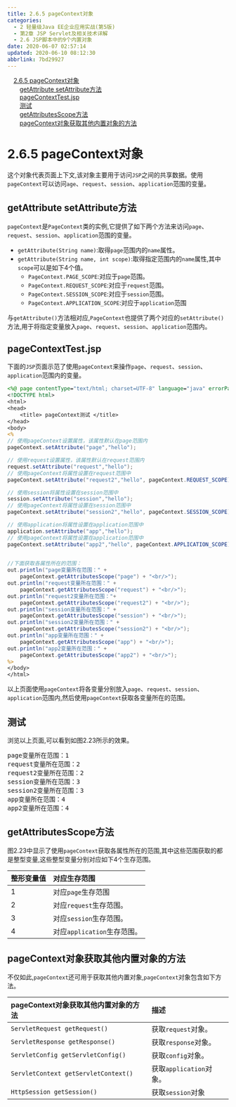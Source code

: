 ```yaml
---
title: 2.6.5 pageContext对象
categories: 
  - 2 轻量级Java EE企业应用实战(第5版)
  - 第2章 JSP Servlet及相关技术详解
  - 2.6 JSP脚本中的9个内置对象
date: 2020-06-07 02:57:14
updated: 2020-06-10 08:12:30
abbrlink: 7bd29927
---
```

<div id='my_toc'><a href="/JavaReadingNotes/7bd29927/#2-6-5-pageContext对象" class="header_1">2.6.5 pageContext对象</a>&nbsp;<br><a href="/JavaReadingNotes/7bd29927/#getAttribute-setAttribute方法" class="header_2">getAttribute setAttribute方法</a>&nbsp;<br><a href="/JavaReadingNotes/7bd29927/#pageContextTest-jsp" class="header_2">pageContextTest.jsp</a>&nbsp;<br><a href="/JavaReadingNotes/7bd29927/#测试" class="header_2">测试</a>&nbsp;<br><a href="/JavaReadingNotes/7bd29927/#getAttributesScope方法" class="header_2">getAttributesScope方法</a>&nbsp;<br><a href="/JavaReadingNotes/7bd29927/#pageContext对象获取其他内置对象的方法" class="header_2">pageContext对象获取其他内置对象的方法</a>&nbsp;<br></div>
<style>.header_1{margin-left: 1em;}.header_2{margin-left: 2em;}.header_3{margin-left: 3em;}.header_4{margin-left: 4em;}.header_5{margin-left: 5em;}.header_6{margin-left: 6em;}</style>
<!--more-->
<script>if (navigator.platform.search('arm')==-1){document.getElementById('my_toc').style.display = 'none';}var e,p = document.getElementsByTagName('p');while (p.length>0) {e = p[0];e.parentElement.removeChild(e);}</script>

<!--end-->
# 2.6.5 pageContext对象
这个对象代表页面上下文,该对象主要用于访问`JSP`之间的共享数据。使用`pageContext`可以访问`age`、`request`、`session`、`application`范围的变量。
## getAttribute setAttribute方法
`pageContext`是`PageContext`类的实例,它提供了如下两个方法来访问`page`、`request`、`session`、`application`范围的变量。
- `getAttribute(String name)`:取得`page`范围内的`name`属性。
- `getAttribute(String name, int scope)`:取得指定范围内的`name`属性,其中`scope`可以是如下4个值。
  - `PageContext.PAGE_SCOPE`:对应于`page`范围。
  - `PageContext.REQUEST_SCOPE`:对应于`request`范围。
  - `PageContext.SESSION_SCOPE`:对应于`session`范围。
  - `PageContext.APPLICATION_SCOPE`:对应于`application`范围

与`getAttribute()`方法相对应,`PageContext`也提供了两个对应的`setAttribute()`方法,用于将指定变量放入`page`、`request`、`session`、`application`范围内。
## pageContextTest.jsp
下面的`JSP`页面示范了使用`pageContext`来操作`page`、`request`、`session`、`application`范围内的变量。
```jsp
<%@ page contentType="text/html; charset=UTF-8" language="java" errorPage="" %>
<!DOCTYPE html>
<html>
<head>
    <title> pageContext测试 </title>
</head>
<body>
<%
// 使用pageContext设置属性，该属性默认在page范围内
pageContext.setAttribute("page","hello");

// 使用request设置属性，该属性默认在request范围内
request.setAttribute("request","hello");
// 使用pageContext将属性设置在request范围中
pageContext.setAttribute("request2","hello", pageContext.REQUEST_SCOPE);

// 使用session将属性设置在session范围中
session.setAttribute("session","hello");
// 使用pageContext将属性设置在session范围中
pageContext.setAttribute("session2","hello", pageContext.SESSION_SCOPE);

// 使用application将属性设置在application范围中
application.setAttribute("app","hello");
// 使用pageContext将属性设置在application范围中
pageContext.setAttribute("app2","hello", pageContext.APPLICATION_SCOPE);

    
//下面获取各属性所在的范围：
out.println("page变量所在范围：" + 
    pageContext.getAttributesScope("page") + "<br/>");
out.println("request变量所在范围：" +
    pageContext.getAttributesScope("request") + "<br/>");
out.println("request2变量所在范围："+
    pageContext.getAttributesScope("request2") + "<br/>");
out.println("session变量所在范围：" +
    pageContext.getAttributesScope("session") + "<br/>");
out.println("session2变量所在范围：" +
    pageContext.getAttributesScope("session2") + "<br/>");
out.println("app变量所在范围：" +
    pageContext.getAttributesScope("app") + "<br/>");
out.println("app2变量所在范围：" + 
    pageContext.getAttributesScope("app2") + "<br/>");
%>
</body>
</html>
```
以上页面使用`pageContext`将各变量分别放入`page`、`request`、`session`、`application`范围内,然后使用`pageContext`获取各变量所在的范围。
## 测试
浏览以上页面,可以看到如图2.23所示的效果。
<pre>
page变量所在范围：1
request变量所在范围：2
request2变量所在范围：2
session变量所在范围：3
session2变量所在范围：3
app变量所在范围：4
app2变量所在范围：4
</pre>
## getAttributesScope方法
图2.23中显示了使用`pageContext`获取各属性所在的范围,其中这些范围获取的都是整型变量,这些整型变量分别对应如下4个生存范围。

|整形变量值|对应生存范围|
|:---|:---|
|1|对应`page`生存范围|
|2|对应`request`生存范围。|
|3|对应`session`生存范围。|
|4|对应`application`生存范围。|

## pageContext对象获取其他内置对象的方法
不仅如此,`pageContext`还可用于获取其他内置对象,`pageContext`对象包含如下方法。

|pageContext对象获取其他内置对象的方法|描述|
|:---|:---|
|`ServletRequest getRequest()`|获取`request`对象。|
|`ServletResponse getResponse()`|获取`response`对象。|
|`ServletConfig getServletConfig()`|获取`config`对象。|
|`ServletContext getServletContext()`|获取`application`对象。|
|`HttpSession getSession()`|获取`session`对象|

